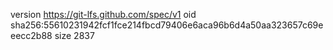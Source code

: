 version https://git-lfs.github.com/spec/v1
oid sha256:55610231942fcf1fce214fbcd79406e6aca96b6d4a50aa323657c69eeecc2b88
size 2837
